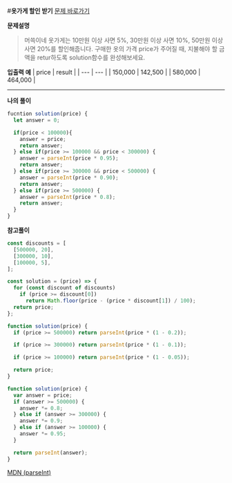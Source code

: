 #**옷가게 할인 받기**
[문제 바로가기](https://school.programmers.co.kr/learn/courses/30/lessons/120818)

**문제설명**

> 머쓱이네 옷가게는 10만원 이상 사면 5%, 30만원 이상 사면 10%, 50만원 이상사면 20%를 할인해줍니다.
> 구매한 옷의 가격 price가 주어질 때, 지불해야 할 금액을 retur하도록 solution함수를 완성해보세요.

**입출력 예**
| price | result |
| --- | --- |
| 150,000 | 142,500 |
| 580,000 | 464,000 |

---

**나의 풀이**

```javascript
fucntion solution(price) {
  let answer = 0;

  if(price < 100000){
    answer = price;
    return answer;
  } else if(price >= 100000 && price < 300000) {
    answer = parseInt(price * 0.95);
    return answer;
  } else if(price >= 300000 && price < 500000) {
    answer = parseInt(price * 0.90);
    return answer;
  } else if(price >= 500000) {
    answer = parseInt(price * 0.8);
    return answer;
  }
}

```

**참고풀이**

```javascript
const discounts = [
  [500000, 20],
  [300000, 10],
  [100000, 5],
];

const solution = (price) => {
  for (const discount of discounts)
    if (price >= discount[0])
      return Math.floor(price - (price * discount[1]) / 100);
  return price;
};
```

```javascript
function solution(price) {
  if (price >= 500000) return parseInt(price * (1 - 0.2));

  if (price >= 300000) return parseInt(price * (1 - 0.1));

  if (price >= 100000) return parseInt(price * (1 - 0.05));

  return price;
}
```

```javascript
function solution(price) {
  var answer = price;
  if (answer >= 500000) {
    answer *= 0.8;
  } else if (answer >= 300000) {
    answer *= 0.9;
  } else if (answer >= 100000) {
    answer *= 0.95;
  }

  return parseInt(answer);
}
```

[MDN (parseInt)](https://developer.mozilla.org/ko/docs/Web/JavaScript/Reference/Global_Objects/parseInt)
